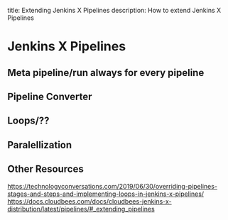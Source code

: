 title: Extending Jenkins X Pipelines
description: How to extend Jenkins X Pipelines

# Jenkins X Pipelines

## Meta pipeline/run always for every pipeline

## Pipeline Converter

## Loops/??

## Paralellization

## Other Resources

https://technologyconversations.com/2019/06/30/overriding-pipelines-stages-and-steps-and-implementing-loops-in-jenkins-x-pipelines/
https://docs.cloudbees.com/docs/cloudbees-jenkins-x-distribution/latest/pipelines/#_extending_pipelines